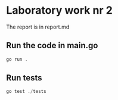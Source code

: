 # Laboratory work nr 2

The report is in report.md

## Run the code in main.go

```powershell
go run .
```

## Run tests

```powershell
go test ./tests
```

